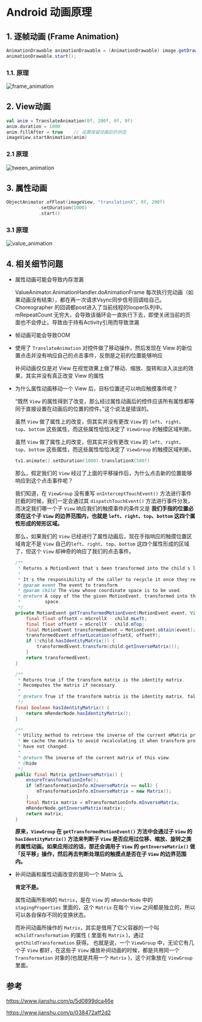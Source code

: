 # Android 动画原理

## 1. 逐帧动画 (Frame Animation)

```java
AnimationDrawable animationDrawable = (AnimationDrawable) image.getDrawable();
animationDrawable.start();
```

### 1.1. 原理

![frame_animation](./assets/frame_animation.png)

## 2. View动画

```kotlin
val anim = TranslateAnimation(0f, 200f, 0f, 0f)
anim.duration = 1000
anim.fillAfter = true    // 设置保留动画后的状态
imageView.startAnimation(anim)
```

### 2.1 原理

![tween_animation](./assets/tween_animation.png)

## 3. 属性动画

```kotlin
ObjectAnimator.ofFloat(imageView, "translationX", 0f, 200f)
            .setDuration(1000)
            .start()
```

### 3.1 原理

![value_animation](./assets/value_animation.png)

## 4. 相关细节问题

* 属性动画可能会导致内存泄漏

  ValueAnimator.AnimationHandler.doAnimationFrame 每次执行完动画（如果动画没有结束），都在再一次请求Vsync同步信号回调给自己。Choreographer 的回调都post进入了当前线程的looper队列中。mRepeatCount 无穷大，会导致该循环会一直执行下去，即使关闭当前的页面也不会停止。导致由于持有Activity引用而导致泄漏

* 帧动画可能会导致OOM

* 使用了 `TranslateAnimation` 对控件做了移动操作，然后发现在 View 的新位置点击并没有响应自己的点击事件，反倒是之前的位置能够响应

  补间动画仅仅是对 View 在视觉效果上做了移动、缩放、旋转和淡入淡出的效果，其实并没有真正改变 View 的属性

* 为什么属性动画移动一个 View 后，目标位置还可以响应触摸事件呢？

  “既然 `View` 的属性得到了改变，那么经过属性动画后的控件应该所有属性都等同于直接设置在动画后的位置的控件。”这个说法是错误的。

  虽然 `View` 做了属性上的改变，但其实并没有更改 `View` 的 `left`、`right`、`top`、`bottom` 这些属性，而这些属性恰恰决定了 `ViewGroup` 的触摸区域判断。

  虽然 `View` 做了属性上的改变，但其实并没有更改 `View` 的 `left`、`right`、`top`、`bottom` 这些属性，而这些属性恰恰决定了 `ViewGroup` 的触摸区域判断。

  ```kotlin
  tv1.animate().setDuration(1000).translationX(500f)
  ```

  那么，假定我们的 `View` 经过了上面的平移操作后，为什么点击新的位置能够响应到这个点击事件呢？

  我们知道，在 `ViewGroup` 没有重写 `onInterceptTouchEvent()` 方法进行事件拦截的时候，我们一定会通过其 `dispatchTouchEvent()` 方法进行事件分发，而决定我们哪一个子 `View` 响应我们的触摸事件的条件又是 **我们手指的位置必须在这个子 `View` 的边界范围内，也就是 `left`、`right`、`top`、`bottom` 这四个属性形成的矩形区域。**

  那么，如果我们的 `View` 已经进行了属性动画后，现在手指响应的触摸位置区域肯定不是 `View` 自己的`left`、`right`、`top`、`bottom` 这四个属性形成的区域了，但这个 `View` 却神奇的响应了我们的点击事件。

  

  ```java
  /**
   * Returns a MotionEvent that's been transformed into the child's local coordinates.
   *
   * It's the responsibility of the caller to recycle it once they're finished with it.
   * @param event The event to transform.
   * @param child The view whose coordinate space is to be used.
   * @return A copy of the the given MotionEvent, transformed into the given View's coordinate
   *         space.
   */
  private MotionEvent getTransformedMotionEvent(MotionEvent event, View child) {
      final float offsetX = mScrollX - child.mLeft;
      final float offsetY = mScrollY - child.mTop;
      final MotionEvent transformedEvent = MotionEvent.obtain(event);
      transformedEvent.offsetLocation(offsetX, offsetY);
      if (!child.hasIdentityMatrix()) {
          transformedEvent.transform(child.getInverseMatrix());
      }
      return transformedEvent;
  }
  
  /**
   * Returns true if the transform matrix is the identity matrix.
   * Recomputes the matrix if necessary.
   *
   * @return True if the transform matrix is the identity matrix, false otherwise.
   */
  final boolean hasIdentityMatrix() {
      return mRenderNode.hasIdentityMatrix();
  }
  
  /**
   * Utility method to retrieve the inverse of the current mMatrix property.
   * We cache the matrix to avoid recalculating it when transform properties
   * have not changed.
   *
   * @return The inverse of the current matrix of this view.
   * @hide
   */
  public final Matrix getInverseMatrix() {
      ensureTransformationInfo();
      if (mTransformationInfo.mInverseMatrix == null) {
          mTransformationInfo.mInverseMatrix = new Matrix();
      }
      final Matrix matrix = mTransformationInfo.mInverseMatrix;
      mRenderNode.getInverseMatrix(matrix);
      return matrix;
  }   
  ```

  **原来，`ViewGroup` 在 `getTransformedMotionEvent()` 方法中会通过子 `View` 的 `hasIdentityMatrix()` 方法来判断子 `View` 是否应用过位移、缩放、旋转之类的属性动画。如果应用过的话，那还会调用子 `View` 的 `getInverseMatrix()` 做「反平移」操作，然后再去判断处理后的触摸点是否在子 `View` 的边界范围内。**

* 补间动画和属性动画改变的是同一个 Matrix 么

  **肯定不是。**

  属性动画所影响的 `Matrix`，是在 `View` 的 `mRenderNode` 中的 `stagingProperties` 里面的，这个 `Matrix` 在每个 `View` 之间都是独立的，所以可以各自保存不同的变换状态。

  而补间动画所操作的 `Matrix`，其实是借用了它父容器的一个叫 `mChildTransformation` 的属性 ( 里面有 `Matrix` )，通过 `getChildTransformation` 获得。
   也就是说，一个 `ViewGroup` 中，无论它有几个子 `View` 都好，在这些子 `View` 播放补间动画的时候，都是共用同一个 `Transformation` 对象的(也就是共用一个 `Matrix` )，这个对象放在 `ViewGroup` 里面。

## 参考

https://www.jianshu.com/p/5d0899dca46e

https://www.jianshu.com/p/038472aff2d2

